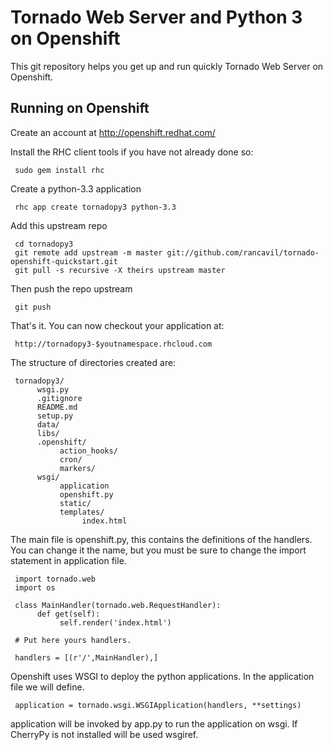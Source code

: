 Tornado Web Server and Python 3 on Openshift
============================================

This git repository helps you get up and run quickly Tornado Web Server on Openshift. 

Running on Openshift
--------------------

Create an account at http://openshift.redhat.com/

Install the RHC client tools if you have not already done so:

     sudo gem install rhc

Create a python-3.3 application

     rhc app create tornadopy3 python-3.3

Add this upstream repo

     cd tornadopy3
     git remote add upstream -m master git://github.com/rancavil/tornado-openshift-quickstart.git
     git pull -s recursive -X theirs upstream master

Then push the repo upstream

     git push

That's it. You can now checkout your application at:

     http://tornadopy3-$youtnamespace.rhcloud.com

The structure of directories created are:

     tornadopy3/
          wsgi.py
          .gitignore
          README.md
          setup.py
          data/
          libs/
          .openshift/
               action_hooks/
               cron/
               markers/
          wsgi/
               application
               openshift.py
               static/
               templates/
                    index.html

The main file is openshift.py, this contains the definitions of the handlers. You can change it the name, but you must be sure to change the import statement in application file.

     import tornado.web
     import os

     class MainHandler(tornado.web.RequestHandler):
          def get(self):
               self.render('index.html')

     # Put here yours handlers.

     handlers = [(r'/',MainHandler),]

Openshift uses WSGI to deploy the python applications. In the application file we will define.

     application = tornado.wsgi.WSGIApplication(handlers, **settings)

application will be invoked by app.py to run the application on wsgi. If CherryPy is not installed will be used wsgiref.
